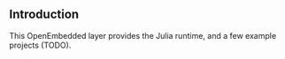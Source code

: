 ## Introduction

This OpenEmbedded layer provides the Julia runtime, and a few example projects (TODO).